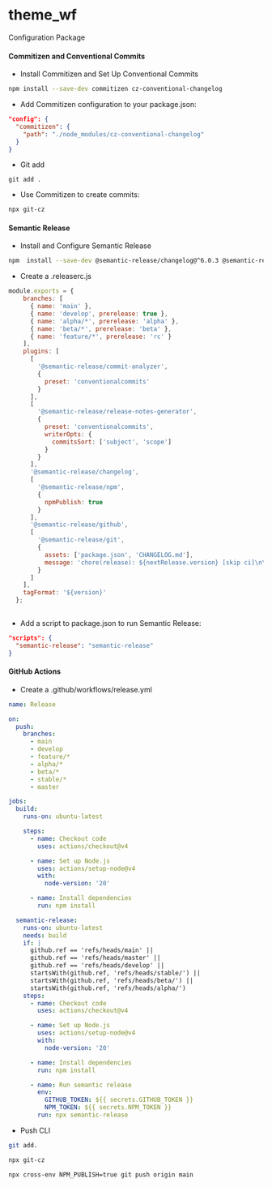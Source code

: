 # theme_wf
Configuration Package

#### Commitizen and Conventional Commits
- Install Commitizen and Set Up Conventional Commits

```bash
npm install --save-dev commitizen cz-conventional-changelog
```

- Add Commitizen configuration to your package.json:

```json
"config": {
  "commitizen": {
    "path": "./node_modules/cz-conventional-changelog"
  }
}
```

- Git add

```git
git add .
```

- Use Commitizen to create commits:

```bash
npx git-cz
```

#### Semantic Release

-  Install and Configure Semantic Release

```bash
npm  install --save-dev @semantic-release/changelog@^6.0.3 @semantic-release/commit-analyzer@^13.0.0 @semantic-release/exec@^6.0.3 @semantic-release/git@^10.0.1 @semantic-release/github@^10.1.3 @semantic-release/npm@^12.0.1 @semantic-release/release-notes-generator@^14.0.1 commitizen@^4.3.0 conventional-changelog-conventionalcommits@^8.0.0 cross-env@^7.0.3 cz-conventional-changelog@^3.3.0 semantic-release@^24.0.0 
```

- Create a .releaserc.js

```js
module.exports = {
    branches: [
      { name: 'main' },
      { name: 'develop', prerelease: true },
      { name: 'alpha/*', prerelease: 'alpha' },
      { name: 'beta/*', prerelease: 'beta' },
      { name: 'feature/*', prerelease: 'rc' }
    ],
    plugins: [
      [
        '@semantic-release/commit-analyzer',
        {
          preset: 'conventionalcommits'
        }
      ],
      [
        '@semantic-release/release-notes-generator',
        {
          preset: 'conventionalcommits',
          writerOpts: {
            commitsSort: ['subject', 'scope']
          }
        }
      ],
      '@semantic-release/changelog',
      [
        '@semantic-release/npm',
        {
          npmPublish: true
        }
      ],
      '@semantic-release/github',
      [
        '@semantic-release/git',
        {
          assets: ['package.json', 'CHANGELOG.md'],
          message: 'chore(release): ${nextRelease.version} [skip ci]\n\n${nextRelease.notes}'
        }
      ]
    ],
    tagFormat: '${version}'
  };
  
```

- Add a script to package.json to run Semantic Release:

```json
"scripts": {
  "semantic-release": "semantic-release"
}
```

#### GitHub Actions

- Create a .github/workflows/release.yml 

```yaml
name: Release

on:
  push:
    branches:
      - main
      - develop
      - feature/*
      - alpha/*
      - beta/*
      - stable/*
      - master

jobs:
  build:
    runs-on: ubuntu-latest

    steps:
      - name: Checkout code
        uses: actions/checkout@v4

      - name: Set up Node.js
        uses: actions/setup-node@v4
        with:
          node-version: '20'

      - name: Install dependencies
        run: npm install

  semantic-release:
    runs-on: ubuntu-latest
    needs: build
    if: |
      github.ref == 'refs/heads/main' || 
      github.ref == 'refs/heads/master' || 
      github.ref == 'refs/heads/develop' || 
      startsWith(github.ref, 'refs/heads/stable/') || 
      startsWith(github.ref, 'refs/heads/beta/') || 
      startsWith(github.ref, 'refs/heads/alpha/')
    steps:
      - name: Checkout code
        uses: actions/checkout@v4

      - name: Set up Node.js
        uses: actions/setup-node@v4
        with:
          node-version: '20'

      - name: Install dependencies
        run: npm install

      - name: Run semantic release
        env:
          GITHUB_TOKEN: ${{ secrets.GITHUB_TOKEN }}
          NPM_TOKEN: ${{ secrets.NPM_TOKEN }}
        run: npx semantic-release

```


- Push CLI

```bash
git add.

npx git-cz

npx cross-env NPM_PUBLISH=true git push origin main

```